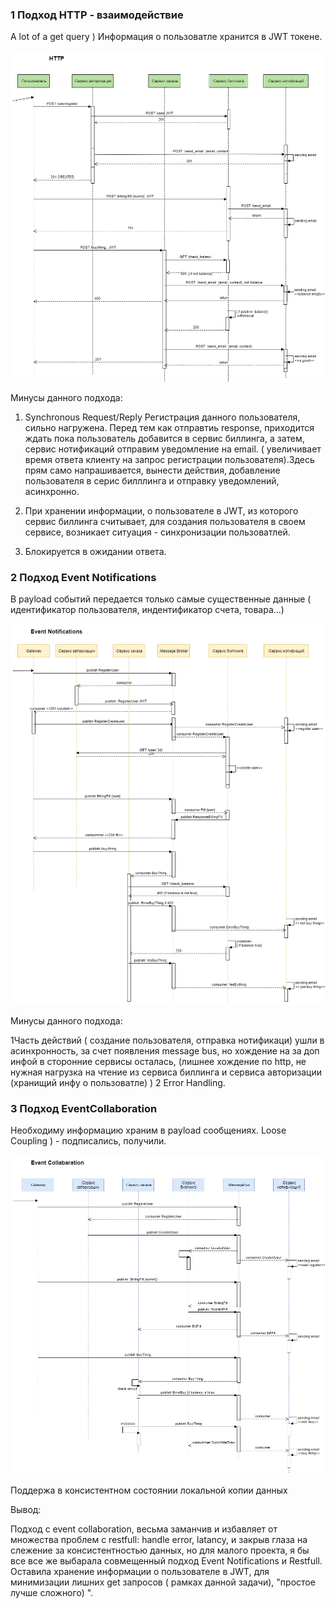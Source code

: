 ###  1 Подход HTTP  - взаимодействие

A lot of a get query )
Информация  о  пользоватле  хранится в JWT токене.

![http взаимодействие](event_http.png)

Минусы данного  подхода:

1. Synchronous Request/Reply
Регистрация   данного  пользователя,  сильно  нагружена. Перед  тем как отправтиь  response,  приходится  ждать пока  пользователь добавится в  сервис  биллинга, а затем, сервис нотификаций  отправим  уведомление на email. ( увеличивает  время  ответа  клиенту на  запрос регистрации пользователя).Здесь прям  само  напрашивается, вынести  действия, добавление пользователя в  серис билллинга и отправку  уведомлений, асинхронно.

2. При  хранении  информации,   о пользователе в JWT,  из  которого сервис биллинга  считывает, для  создания  пользователя   в своем  сервисе,  возникает  ситуация -  синхронизации пользоватлей.

3. Блокируется в ожидании ответа.

### 2 Подход Event Notifications

В payload событий передается только самые существенные данные (  идентификатор  пользователя,   индентификатор счета, товара...) 

![event notification](event_notification.png)

Минусы  данного  подхода:

1Часть  действий ( создание пользователя,  отправка  нотификаци) ушли в асинхронность, за счет   появления  message bus, но   хождение на  за доп инфой   в сторонние  сервисы 
осталась, (лишнее   хождение по  http, не нужная  нагрузка  на  чтение  из сервиса  биллинга и    сервиса  авторизации (хранищий  инфу о пользоватле) )
2 Error Handling.

### 3 Подход EventCollaboration

Необходиму   информацию  храним в payload сообщениях. Loose Coupling ) - подписались, получили.

![event_collaboration](event_collaboration.png)

Поддержа в консистентном состоянии локальной копии данных

Вывод:

Подход  с event collaboration, весьма заманчив  и избавляет от  множества проблем c restfull: handle error, latancy, и  закрыв  глаза  на слежение  за   консистентностью данных, но  для   малого  проекта, я бы  все  все же выбарала
совмещенный  подход Event Notifications и Restfull. Оставила  хранение  информации о пользователе в JWT,   для  минимизации лишних  get запросов (  рамках данной задачи), 
"простое лучше сложного) ". 



